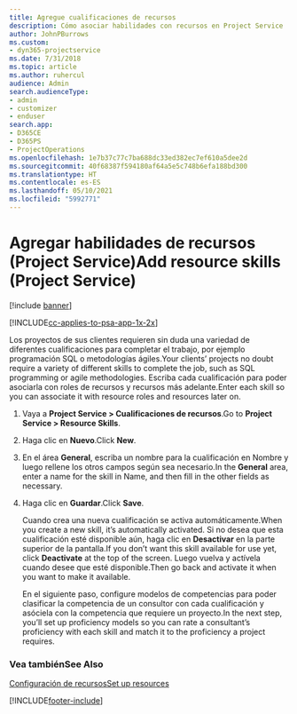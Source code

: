 ```yaml
---
title: Agregue cualificaciones de recursos
description: Cómo asociar habilidades con recursos en Project Service
author: JohnPBurrows
ms.custom:
- dyn365-projectservice
ms.date: 7/31/2018
ms.topic: article
ms.author: ruhercul
audience: Admin
search.audienceType:
- admin
- customizer
- enduser
search.app:
- D365CE
- D365PS
- ProjectOperations
ms.openlocfilehash: 1e7b37c77c7ba688dc33ed382ec7ef610a5dee2d
ms.sourcegitcommit: 40f68387f594180af64a5e5c748b6efa188bd300
ms.translationtype: HT
ms.contentlocale: es-ES
ms.lasthandoff: 05/10/2021
ms.locfileid: "5992771"
---
```

# <a name="add-resource-skills-project-service"></a><span data-ttu-id="ed282-103">Agregar habilidades de recursos (Project Service)</span><span class="sxs-lookup"><span data-stu-id="ed282-103">Add resource skills (Project Service)</span></span>

[!include [banner](../includes/psa-now-project-operations.md)]

[!INCLUDE[cc-applies-to-psa-app-1x-2x](../includes/cc-applies-to-psa-app-1x-2x.md)]

<span data-ttu-id="ed282-104">Los proyectos de sus clientes requieren sin duda una variedad de diferentes cualificaciones para completar el trabajo, por ejemplo programación SQL o metodologías ágiles.</span><span class="sxs-lookup"><span data-stu-id="ed282-104">Your clients’ projects no doubt require a variety of different skills to complete the job, such as SQL programming or agile methodologies.</span></span> <span data-ttu-id="ed282-105">Escriba cada cualificación para poder asociarla con roles de recursos y recursos más adelante.</span><span class="sxs-lookup"><span data-stu-id="ed282-105">Enter each skill so you can associate it with resource roles and resources later on.</span></span>  
  
1. <span data-ttu-id="ed282-106">Vaya a **Project Service > Cualificaciones de recursos**.</span><span class="sxs-lookup"><span data-stu-id="ed282-106">Go to **Project Service > Resource Skills**.</span></span>  
  
2. <span data-ttu-id="ed282-107">Haga clic en **Nuevo**.</span><span class="sxs-lookup"><span data-stu-id="ed282-107">Click **New**.</span></span>  
  
3. <span data-ttu-id="ed282-108">En el área **General**, escriba un nombre para la cualificación en Nombre y luego rellene los otros campos según sea necesario.</span><span class="sxs-lookup"><span data-stu-id="ed282-108">In the **General** area, enter a name for the skill in Name, and then fill in the other fields as necessary.</span></span>  
  
4. <span data-ttu-id="ed282-109">Haga clic en **Guardar**.</span><span class="sxs-lookup"><span data-stu-id="ed282-109">Click **Save**.</span></span>  
  
   <span data-ttu-id="ed282-110">Cuando crea una nueva cualificación se activa automáticamente.</span><span class="sxs-lookup"><span data-stu-id="ed282-110">When you create a new skill, it’s automatically activated.</span></span> <span data-ttu-id="ed282-111">Si no desea que esta cualificación esté disponible aún, haga clic en **Desactivar** en la parte superior de la pantalla.</span><span class="sxs-lookup"><span data-stu-id="ed282-111">If you don’t want this skill available for use yet, click **Deactivate** at the top of the screen.</span></span> <span data-ttu-id="ed282-112">Luego vuelva y actívela cuando desee que esté disponible.</span><span class="sxs-lookup"><span data-stu-id="ed282-112">Then go back and activate it when you want to make it available.</span></span>  
  
   <span data-ttu-id="ed282-113">En el siguiente paso, configure modelos de competencias para poder clasificar la competencia de un consultor con cada cualificación y asóciela con la competencia que requiere un proyecto.</span><span class="sxs-lookup"><span data-stu-id="ed282-113">In the next step, you’ll set up proficiency models so you can rate a consultant’s proficiency with each skill and match it to the proficiency a project requires.</span></span>  
  
### <a name="see-also"></a><span data-ttu-id="ed282-114">Vea también</span><span class="sxs-lookup"><span data-stu-id="ed282-114">See Also</span></span>  
 [<span data-ttu-id="ed282-115">Configuración de recursos</span><span class="sxs-lookup"><span data-stu-id="ed282-115">Set up resources</span></span>](../psa/set-up-resources.md)


[!INCLUDE[footer-include](../includes/footer-banner.md)]